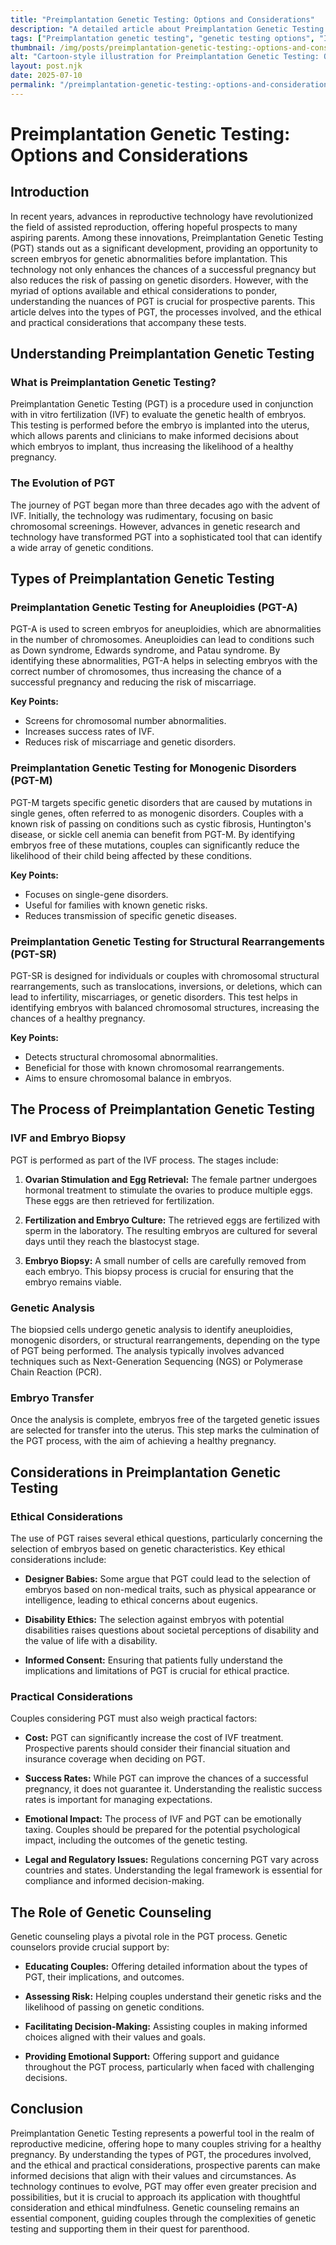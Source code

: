 ```yaml
---
title: "Preimplantation Genetic Testing: Options and Considerations"
description: "A detailed article about Preimplantation Genetic Testing: Options and Considerations."
tags: ["Preimplantation genetic testing", "genetic testing options", "IVF genetic screening", "embryo testing considerations", "PGT benefits"]
thumbnail: /img/posts/preimplantation-genetic-testing:-options-and-considerations.png
alt: "Cartoon-style illustration for Preimplantation Genetic Testing: Options and Considerations"
layout: post.njk
date: 2025-07-10
permalink: "/preimplantation-genetic-testing:-options-and-considerations/"
---
```


# Preimplantation Genetic Testing: Options and Considerations

## Introduction

In recent years, advances in reproductive technology have revolutionized the field of assisted reproduction, offering hopeful prospects to many aspiring parents. Among these innovations, Preimplantation Genetic Testing (PGT) stands out as a significant development, providing an opportunity to screen embryos for genetic abnormalities before implantation. This technology not only enhances the chances of a successful pregnancy but also reduces the risk of passing on genetic disorders. However, with the myriad of options available and ethical considerations to ponder, understanding the nuances of PGT is crucial for prospective parents. This article delves into the types of PGT, the processes involved, and the ethical and practical considerations that accompany these tests.

## Understanding Preimplantation Genetic Testing

### What is Preimplantation Genetic Testing?

Preimplantation Genetic Testing (PGT) is a procedure used in conjunction with in vitro fertilization (IVF) to evaluate the genetic health of embryos. This testing is performed before the embryo is implanted into the uterus, which allows parents and clinicians to make informed decisions about which embryos to implant, thus increasing the likelihood of a healthy pregnancy.

### The Evolution of PGT

The journey of PGT began more than three decades ago with the advent of IVF. Initially, the technology was rudimentary, focusing on basic chromosomal screenings. However, advances in genetic research and technology have transformed PGT into a sophisticated tool that can identify a wide array of genetic conditions.

## Types of Preimplantation Genetic Testing

### Preimplantation Genetic Testing for Aneuploidies (PGT-A)

PGT-A is used to screen embryos for aneuploidies, which are abnormalities in the number of chromosomes. Aneuploidies can lead to conditions such as Down syndrome, Edwards syndrome, and Patau syndrome. By identifying these abnormalities, PGT-A helps in selecting embryos with the correct number of chromosomes, thus increasing the chance of a successful pregnancy and reducing the risk of miscarriage.

**Key Points:**
- Screens for chromosomal number abnormalities.
- Increases success rates of IVF.
- Reduces risk of miscarriage and genetic disorders.

### Preimplantation Genetic Testing for Monogenic Disorders (PGT-M)

PGT-M targets specific genetic disorders that are caused by mutations in single genes, often referred to as monogenic disorders. Couples with a known risk of passing on conditions such as cystic fibrosis, Huntington's disease, or sickle cell anemia can benefit from PGT-M. By identifying embryos free of these mutations, couples can significantly reduce the likelihood of their child being affected by these conditions.

**Key Points:**
- Focuses on single-gene disorders.
- Useful for families with known genetic risks.
- Reduces transmission of specific genetic diseases.

### Preimplantation Genetic Testing for Structural Rearrangements (PGT-SR)

PGT-SR is designed for individuals or couples with chromosomal structural rearrangements, such as translocations, inversions, or deletions, which can lead to infertility, miscarriages, or genetic disorders. This test helps in identifying embryos with balanced chromosomal structures, increasing the chances of a healthy pregnancy.

**Key Points:**
- Detects structural chromosomal abnormalities.
- Beneficial for those with known chromosomal rearrangements.
- Aims to ensure chromosomal balance in embryos.

## The Process of Preimplantation Genetic Testing

### IVF and Embryo Biopsy

PGT is performed as part of the IVF process. The stages include:

1. **Ovarian Stimulation and Egg Retrieval:** The female partner undergoes hormonal treatment to stimulate the ovaries to produce multiple eggs. These eggs are then retrieved for fertilization.

2. **Fertilization and Embryo Culture:** The retrieved eggs are fertilized with sperm in the laboratory. The resulting embryos are cultured for several days until they reach the blastocyst stage.

3. **Embryo Biopsy:** A small number of cells are carefully removed from each embryo. This biopsy process is crucial for ensuring that the embryo remains viable.

### Genetic Analysis

The biopsied cells undergo genetic analysis to identify aneuploidies, monogenic disorders, or structural rearrangements, depending on the type of PGT being performed. The analysis typically involves advanced techniques such as Next-Generation Sequencing (NGS) or Polymerase Chain Reaction (PCR).

### Embryo Transfer

Once the analysis is complete, embryos free of the targeted genetic issues are selected for transfer into the uterus. This step marks the culmination of the PGT process, with the aim of achieving a healthy pregnancy.

## Considerations in Preimplantation Genetic Testing

### Ethical Considerations

The use of PGT raises several ethical questions, particularly concerning the selection of embryos based on genetic characteristics. Key ethical considerations include:

- **Designer Babies:** Some argue that PGT could lead to the selection of embryos based on non-medical traits, such as physical appearance or intelligence, leading to ethical concerns about eugenics.
  
- **Disability Ethics:** The selection against embryos with potential disabilities raises questions about societal perceptions of disability and the value of life with a disability.

- **Informed Consent:** Ensuring that patients fully understand the implications and limitations of PGT is crucial for ethical practice.

### Practical Considerations

Couples considering PGT must also weigh practical factors:

- **Cost:** PGT can significantly increase the cost of IVF treatment. Prospective parents should consider their financial situation and insurance coverage when deciding on PGT.

- **Success Rates:** While PGT can improve the chances of a successful pregnancy, it does not guarantee it. Understanding the realistic success rates is important for managing expectations.

- **Emotional Impact:** The process of IVF and PGT can be emotionally taxing. Couples should be prepared for the potential psychological impact, including the outcomes of the genetic testing.

- **Legal and Regulatory Issues:** Regulations concerning PGT vary across countries and states. Understanding the legal framework is essential for compliance and informed decision-making.

## The Role of Genetic Counseling

Genetic counseling plays a pivotal role in the PGT process. Genetic counselors provide crucial support by:

- **Educating Couples:** Offering detailed information about the types of PGT, their implications, and outcomes.
  
- **Assessing Risk:** Helping couples understand their genetic risks and the likelihood of passing on genetic conditions.

- **Facilitating Decision-Making:** Assisting couples in making informed choices aligned with their values and goals.

- **Providing Emotional Support:** Offering support and guidance throughout the PGT process, particularly when faced with challenging decisions.

## Conclusion

Preimplantation Genetic Testing represents a powerful tool in the realm of reproductive medicine, offering hope to many couples striving for a healthy pregnancy. By understanding the types of PGT, the procedures involved, and the ethical and practical considerations, prospective parents can make informed decisions that align with their values and circumstances. As technology continues to evolve, PGT may offer even greater precision and possibilities, but it is crucial to approach its application with thoughtful consideration and ethical mindfulness. Genetic counseling remains an essential component, guiding couples through the complexities of genetic testing and supporting them in their quest for parenthood.